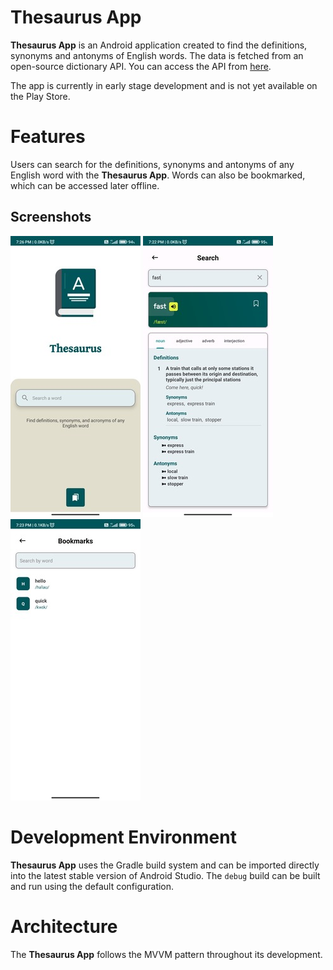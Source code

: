 Thesaurus App
=============

**Thesaurus App** is an Android application created to find the definitions, synonyms and antonyms of English words. The data is fetched from an open-source dictionary API. You can access the API from [here](https://dictionaryapi.dev/).

The app is currently in early stage development and is not yet available on the Play Store.

# Features
Users can search for the definitions, synonyms and antonyms of any English word with the **Thesaurus App**. Words can also be bookmarked, which can be accessed later offline.


## Screenshots

<!--- <img src="Docs/images/ss_home.png" alt="Screenshot showing Home screen" width="200"/>
<img src="Docs/images/ss_search.png" alt="Screenshot showing Search screen" width="200"/> --->
<!--- Comments are Fun --->
![Screenshot showing Home screen](docs/images/img_ss_home.jpg "Screenshot showing Home screen") 
![Screenshot showing Search screen](docs/images/img_ss_search.jpg "Screenshot showing Search screen")
![Screenshot showing Bookmark screen](docs/images/img_ss_bookmark.jpg "Screenshot showing Bookmark screen")


# Development Environment

**Thesaurus App** uses the Gradle build system and can be imported directly into the latest stable
version of Android Studio. The `debug`
build can be built and run using the default configuration.

# Architecture

The **Thesaurus App** follows the MVVM pattern throughout its development.
